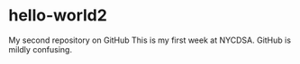 # hello-world2
My second repository on GitHub
This is my first week at NYCDSA.
GitHub is mildly confusing.

